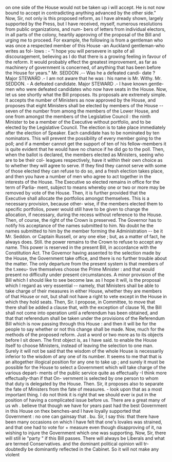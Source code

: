 on one side of the House would not be taken up i will accept. He is not now bound to accept in contradicting anything advanced by the other side." Now, Sir, not only is this proposed reform, as I have already shown, largely supported by the Press, but I have received, myself, numerous resolutions from public organizations, and num- bers of letters from individual electors, in all parts of the colony, heartily approving of the proposal of the Bill and urging me to proceed. For example, the following is from a gentleman who was once a respected member of this House -an Auckland gentleman-who writes as fol- lows : - "I hope you will persevere in spite of all discouragement, believing as I do that there is a growing feeling in favour of the reform. It would probably effect the greatest improvement, as far as machinery of government is concerned, of anything that has been before the House for years." Mr. SEDDON .-- Was he a defeated candi- date ? Major STEWARD .- I am not aware that he was : his name is Mr. Withy. Mr. SEDDON. - A defeated candidate. Major STEWARD .- I have known gentle- men who were defeated candidates who now have seats in the House. Now, let us see shortly what the Bill proposes. Its proposals are extremely simple. It accepts the number of Ministers as now approved by the House, and proposes that eight Ministers shall be elected by members of the House -- seven of the number from among the members of the Lower House, and one from amongst the members of the Legislative Council : the ninth Minister to be a member of the Executive without portfolio, and to be elected by the Legislative Council. The election is to take place immediately after the election of Speaker. Each candidate has to be nominated by ten nominators. This will prevent the possibility of every member going to the poll; and if a member cannot get the support of ten of his fellow-members it is quite evident that he would have no chance if he did go to the poll. Then, when the ballot is declared, the members elected as Ministers, seeing who are to be their col- leagues respectively, have it within their own choice as to whether they will agree to serve. If they find they cannot serve with some of those elected they can refuse to do so, and a fresh election takes place, and then you have a number of men who agree to act together in the interests of the House. The Executive so elected remains in office for the term of Parlia- ment, subject to means whereby one or two or more may be removed by vote of the House. Then, it is further provided that the Executive shall allocate the portfolios amongst themselves. This is a necessary provision, because other- wise, if the members elected them to specific portfolios, power would still have to be given to change the allocation, if necessary, during the recess without reference to the House. Then, of course, the right of the Crown is preserved. The Governor has to notify his acceptance of the names submitted to him. No doubt he the names submitted to him by the member forming the Administration -- be it Mr. Seddon. or Captain Russell, or any one else ; but, as a matter of fact, he always does. Still. the power remains to the Crown to refuse to accept any name. This power is reserved in the present Bill, in accordance with the Constitution Act. The Governor having assented to the selection made by the House, the Government take office, and there is no further trouble about the matter. The only departure from the present system is that members of the t.xeeu- tive themselves choose the Prime Minister : and that would present no difficulty under present circumstances. A minor provision of the Bill which I should like to see become law. as I hope it will, is the proposal which I regard as very essential -- namely, that Ministers shail be able to take charge of their measures in either House, whether they are members of that House or not, but shall not have a right to vete except in the House in which they hold seats. Then, Sir. I propose, in Committee, to move that there shall be added a clause that, with the exception of clause 16, the Bill shall not come into operation until a referendum has been obtained, and that that referendum shall be taken under the provisions of the Referendum Bill which is now passing through this House : and then it will be for the people to say whether or not this change shall be made. Now, much for the methods of the proposed reform. Just a word or two more as to its objects before I sit down. The first object is, as I have said. to enable the House itself to choose Ministers, instead of leaving the selection to one man. Surely it will not be said that the wisdom of the whole House is necessarily inferior to the wisdom of any one of its number. It seems to me that that is an altogether illogical position for any one to take up ; and surely it must be possible for the House to select a Government which will take charge of the various depart- ments of the public service quite as effectually -I think more effectually-than if that On- vernment is selected by one person to whom that duty is delegated by the House. Then. Sir, it proposes also to separate the fate of Ministers from the fate of measures. - look upon that as a most important thing. I do not think it is right that we should ever ix put in the position of having a complicated issue before us. There are a great many of us wh . believe that though we have for years past had the best Government in this House on thex benches-and I have loyally supported that Government : no one can gainsay that . bu. Sir, I say this: that there have been many occasions on which I have felt that one's lovales was strained, and that one had to vote for + measure even though disapproving of it, na wishing to injure the Government which one was supporting. Now, Sir, there will still ie "party " if this Bill passes. There will always be Liberals and what are termed Conservatives. and the dominant political opinion will tr- doubtedly be dominantly reflected in the Cabinet. So it will not make any violent 